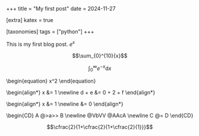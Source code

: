 +++
title = "My first post"
date = 2024-11-27

[extra]
katex = true

[taxonomies]
tags = ["python"]
+++

This is my first blog post. $e^x$


$$\sum_{0}^{10}{x}$$

$$\int_0^\infty e^{-x}\mathrm{d}x$$

\begin{equation}
x^2
\end{equation}

\begin{align*}
    x &= 1 \newline
    d + e &= 0 + 2 + f
\end{align*}

\begin{align*}
    x &= 1 \newline
    &= 0
\end{align*}

\begin{CD}
   A @>a>> B \newline
@VbVV @AAcA \newline
   C @= D
\end{CD}

$$\cfrac{2}{1+\cfrac{2}{1+\cfrac{2}{1}}}$$